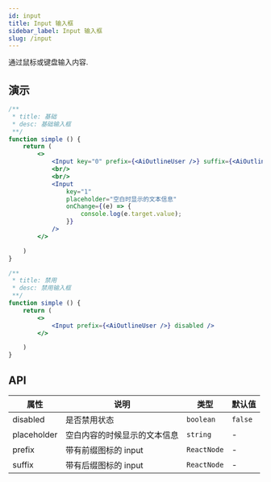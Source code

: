 ```yaml
---
id: input
title: Input 输入框
sidebar_label: Input 输入框
slug: /input
---
```


通过鼠标或键盘输入内容.


## 演示

```jsx live
/**
 * title: 基础
 * desc: 基础输入框
 **/
function simple () {
    return (
        <>
            <Input key="0" prefix={<AiOutlineUser />} suffix={<AiOutlineSetting />}/>
            <br/>
            <br/>
            <Input
                key="1"
                placeholder="空白时显示的文本信息"
                onChange={(e) => {
                    console.log(e.target.value);
                }}
            />
        </>

    )
}
```

```jsx live
/**
 * title: 禁用
 * desc: 禁用输入框
 **/
function simple () {
    return (
        <>
            <Input prefix={<AiOutlineUser />} disabled />
        </>

    )
}
```



## API 

| 属性       | 说明                     | 类型                   | 默认值
|-----      |------                   |------                 |------------
|disabled   |是否禁用状态               |`boolean`              |`false`
|placeholder|空白内容的时候显示的文本信息  |`string`               | - 
|prefix     |带有前缀图标的 input        |`ReactNode`            | -
|suffix     |带有后缀图标的 input        |`ReactNode`            | -